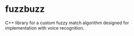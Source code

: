 fuzzbuzz
========

C++ library for a custom fuzzy match algorithm designed for implementation with voice recognition.
